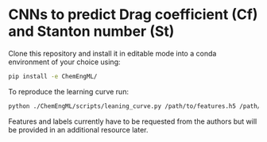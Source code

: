# CNNs to predict Drag coefficient (Cf) and Stanton number (St)
Clone this repository and install it in editable mode into a conda environment of your choice using:
```bash
pip install -e ChemEngML/
```

To reproduce the learning curve run:
```bash
python ./ChemEngML/scripts/leaning_curve.py /path/to/features.h5 /path/to/labels.h5
```

Features and labels currently have to be requested from the authors but will be provided in an additional resource later.
